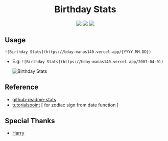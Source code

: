 <h1 align="center">Birthday Stats</h1>

<p align="center">
  <a href="https://github.com/Manas140/Bday/stargazers"><img src="https://img.shields.io/github/stars/Manas140/Bday?colorA=151515&colorB=8C977D&style=for-the-badge&logo=starship"></a>
  <a href="https://github.com/Manas140/Bday/issues"><img src="https://img.shields.io/github/issues/Manas140/Bday?colorA=151515&colorB=B66467&style=for-the-badge&logo=bugatti"></a>
  <a href="https://github.com/Manas140/Bday/network/members"><img src="https://img.shields.io/github/forks/Manas140/Bday?colorA=151515&colorB=8DA3B9&style=for-the-badge&logo=github"></a>
</p>

## Usage

```
![Birthday Stats](https://bday-manas140.vercel.app/{YYYY-MM-DD})
```

- E.g: `![Birthday Stats](https://bday-manas140.vercel.app/2007-04-01)`

  ![Birthday Stats](https://bday-manas140.vercel.app/2007-04-01)

## Reference

- [github-readme-stats](https://github.com/anuraghazra/github-readme-stats)
- [tutorialspoint](https://github.com/anuraghazra/github-readme-stats) [ for zodiac sign from date function ]

## Special Thanks 

- [Harry](https://github.com/saimoomedits/)

